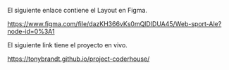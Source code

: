 ﻿El siguiente enlace contiene el Layout en Figma.

https://www.figma.com/file/dazKH366vKs0mQlDIDUA45/Web-sport-Ale?node-id=0%3A1

El siguiente link tiene el proyecto en vivo.

https://tonybrandt.github.io/project-coderhouse/